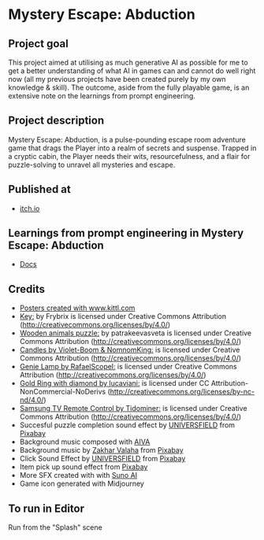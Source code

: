 # Mystery Escape: Abduction

## Project goal
This project aimed at utilising as much generative AI as possible for me to get a better understanding of what AI in games can and cannot do well right now (all my previous projects have been created purely by my own knowledge & skill). The outcome, aside from the fully playable game, is an extensive note on the learnings from prompt engineering.

## Project description
Mystery Escape: Abduction, is a pulse-pounding escape room adventure game that drags the Player into a realm of secrets and suspense. Trapped in a cryptic cabin, the Player needs their wits, resourcefulness, and a flair for puzzle-solving to unravel all mysteries and escape.

## Published at
- [itch.io](https://cups-games.itch.io/mystery-escape-abduction)

## Learnings from prompt engineering in Mystery Escape: Abduction
- [Docs](https://docs.google.com/document/d/1koX9awB2v-dRUKIPmd1OgRFsNmDzrUtbLTY93W0NSGQ/edit?usp=sharing)

## Credits
- <a href="https://www.kittl.com">Posters created with www.kittl.com</a>
- <a href="https://skfb.ly/6ULKN">Key:</a> by Frybrix is licensed under Creative Commons Attribution (http://creativecommons.org/licenses/by/4.0/)
- <a href="https://skfb.ly/oo6DL">Wooden animals puzzle:</a> by patrakeevasveta is licensed under Creative Commons Attribution (http://creativecommons.org/licenses/by/4.0/)
- <a href="https://skfb.ly/6WMrW">Candles by Violet-Boom & NomnomKing:</a> is licensed under Creative Commons Attribution (http://creativecommons.org/licenses/by/4.0/)
- <a href="https://skfb.ly/PzLD">Genie Lamp by RafaelScopel:</a> is licensed under Creative Commons Attribution (http://creativecommons.org/licenses/by/4.0/)
- <a href="https://skfb.ly/6VYH7">Gold Ring with diamond by lucaviani:</a> is licensed under CC Attribution-NonCommercial-NoDerivs (http://creativecommons.org/licenses/by-nc-nd/4.0/)
- <a href="https://skfb.ly/onACq">Samsung TV Remote Control by Tidominer:</a> is licensed under Creative Commons Attribution (http://creativecommons.org/licenses/by/4.0/)
- Succesful puzzle completion sound effect by <a href="https://pixabay.com/users/universfield-28281460/?utm_source=link-attribution&utm_medium=referral&utm_campaign=music&utm_content=143027">UNIVERSFIELD</a> from <a href="https://pixabay.com/sound-effects//?utm_source=link-attribution&utm_medium=referral&utm_campaign=music&utm_content=143027">Pixabay</a>
- Background music composed with <a href="https://www.aiva.ai">AIVA</a>
- Background music by <a href="https://pixabay.com/users/daddy_s_music-22836301/?utm_source=link-attribution&utm_medium=referral&utm_campaign=music&utm_content=9835">Zakhar Valaha</a> from <a href="https://pixabay.com//?utm_source=link-attribution&utm_medium=referral&utm_campaign=music&utm_content=9835">Pixabay</a>
- Click Sound Effect by <a href="https://pixabay.com/users/universfield-28281460/?utm_source=link-attribution&utm_medium=referral&utm_campaign=music&utm_content=140881">UNIVERSFIELD</a> from <a href="https://pixabay.com/sound-effects//?utm_source=link-attribution&utm_medium=referral&utm_campaign=music&utm_content=140881">Pixabay</a>
- Item pick up sound effect from <a href="https://pixabay.com/?utm_source=link-attribution&utm_medium=referral&utm_campaign=music&utm_content=36275">Pixabay</a>
- More SFX created with with <a href="https://www.suno.ai/">Suno AI</a>
- Game icon generated with Midjourney 

## To run in Editor
Run from the "Splash" scene
